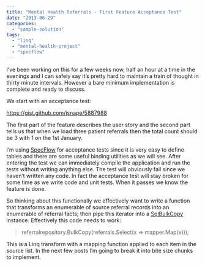 ```yaml
---
title: "Mental Health Referrals - First Feature Acceptance Test"
date: "2013-06-29"
categories: 
  - "sample-solution"
tags: 
  - "linq"
  - "mental-health-project"
  - "specflow"
---
```


I’ve been working on this for a few weeks now, half an hour at a time in the evenings and I can safely say it’s pretty hard to maintain a train of thought in thirty minute intervals. However a bare minimum implementation is complete and ready to discuss.

We start with an acceptance test:

https://gist.github.com/jsnape/5887988

The first part of the feature describes the user story and the second part tells us that when we load three patient referrals then the total count should be 3 with 1 on the 1st January.

I’m using [SpecFlow](http://www.specflow.org) for acceptance tests since it is very easy to define tables and there are some useful binding utilities as we will see. After entering the test we can immediately compile the application and run the tests without writing anything else. The test will obviously fail since we haven’t written any code. In fact the acceptance test will stay broken for some time as we write code and unit tests. When it passes we know the feature is done.

So thinking about this functionally we effectively want to write a function that transforms an enumerable of source referral records into an enumerable of referral facts; then pipe this iterator into a [SqlBulkCopy](http://msdn.microsoft.com/en-us/library/system.data.sqlclient.sqlbulkcopy.aspx) instance. Effectively this code needs to work:

> referralrepository.BulkCopy(referrals.Select(x => mapper.Map(x)));

This is a Linq transform with a mapping function applied to each item in the source list. In the next few posts I’m going to break it into bite size chunks to implement.
